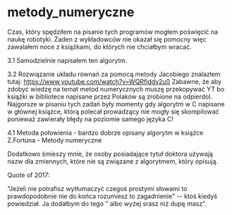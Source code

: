# metody_numeryczne
Czas, który spędziłem na pisanie tych programów mogłem poświęcić na naukę robotyki. Żaden z wykładowców nie okazał się pomocny więc zawalałem noce z książkami, do których nie chciałbym wracać.

3.1 Samodzielnie napisałem ten algorytm.  

3.2 Rozwiązanie układu równań za pomocą metody Jacobiego znalazłem tutaj: https://www.youtube.com/watch?v=WQRfiddv2u0 Zabawne, że aby zdobyć wiedzę na temat metod numerycznych muszę przekopywać YT bo książki w bibliotece napisane przez Polaków są zrobione na odpierdol. Najgorsze w pisaniu tych zadań były momenty gdy algorytm w C napisane w głównej książce, którą polecał prowadzący nie mogły się skompilować ponieważ zawierały błędy na poziomie samego języka C!

4.1 Metoda połowienia - bardzo dobrze opisany algorytm w książce Z.Fortuna - Metody numeryczne

Dodatkowo śmieszy mnie, że osoby posiadające tytuł doktora używają nazw dla zmiennych, które nie są związane z algorytmem, który opisują.

Quote of 2017:

"Jeżeli nie potrafisz wytłumaczyć czegoś prostymi słowami to prawdopodobnie nie do końca rozumiesz to zagadnienie" -- ktoś kiedyś powiedział. Ja dodałbym do tego " albo wyżej srasz niż dupę masz".
